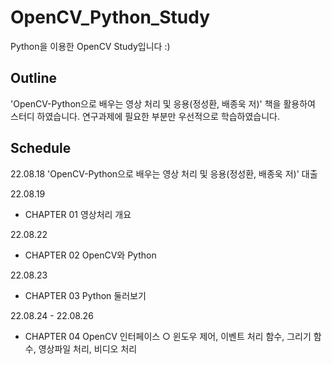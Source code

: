 # OpenCV_Python_Study


Python을 이용한 OpenCV Study입니다 :)

Outline
---

'OpenCV-Python으로 배우는 영상 처리 및 응용(정성환, 배종욱 저)' 책을 활용하여 스터디 하였습니다.
연구과제에 필요한 부분만 우선적으로 학습하였습니다. 

Schedule
---



22.08.18
'OpenCV-Python으로 배우는 영상 처리 및 응용(정성환, 배종욱 저)' 대출


22.08.19
- CHAPTER 01 영상처리 개요


22.08.22
- CHAPTER 02 OpenCV와 Python


22.08.23
- CHAPTER 03 Python 둘러보기


22.08.24 - 22.08.26
- CHAPTER 04 OpenCV 인터페이스
  ○ 윈도우 제어, 이벤트 처리 함수, 그리기 함수, 영상파일 처리, 비디오 처리
